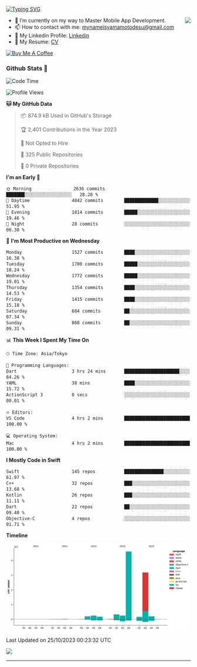 
[![Typing SVG](https://readme-typing-svg.demolab.com/?lines=Thank+You+For+Visiting!!;You+Are+Welcome✨;I+am+Kyo+Yamamoto;Mobile+Developer)](https://git.io/typing-svg)
<p>
<img align="right" src="https://media.giphy.com/media/26ufdb3cYKwbRtYVW/giphy.gif" style="max-width:100%;" height="150px">

- 🌱 I’m currently on my way to Master Mobile App Development.
- 📫 How to contact with me: mynameisyamamotodesu@gmail.com
- 🔗 My Linkedin Profile: [Linkedin](https://www.linkedin.com/in/kyo-yamamoto-a2ab50239)
- 🔗 My Resume: [CV](https://www.kickresume.com/cv/ZWKvXV/)

<a href="https://www.buymeacoffee.com/kyoyamamoto" target="_blank"><img src="https://cdn.buymeacoffee.com/buttons/default-orange.png" alt="Buy Me A Coffee" height="41" width="174"></a>

### Github Stats 🥇 
<!--START_SECTION:waka-->
![Code Time](http://img.shields.io/badge/Code%20Time-587%20hrs%2049%20mins-blue)

![Profile Views](http://img.shields.io/badge/Profile%20Views-0-blue)

**🐱 My GitHub Data** 

> 📦 874.9 kB Used in GitHub's Storage 
 > 
> 🏆 2,401 Contributions in the Year 2023
 > 
> 🚫 Not Opted to Hire
 > 
> 📜 325 Public Repositories 
 > 
> 🔑 0 Private Repositories 
 > 
**I'm an Early 🐤** 

```text
🌞 Morning                2636 commits        ███████░░░░░░░░░░░░░░░░░░   28.28 % 
🌆 Daytime                4842 commits        █████████████░░░░░░░░░░░░   51.95 % 
🌃 Evening                1814 commits        █████░░░░░░░░░░░░░░░░░░░░   19.46 % 
🌙 Night                  28 commits          ░░░░░░░░░░░░░░░░░░░░░░░░░   00.30 % 
```
📅 **I'm Most Productive on Wednesday** 

```text
Monday                   1527 commits        ████░░░░░░░░░░░░░░░░░░░░░   16.38 % 
Tuesday                  1700 commits        █████░░░░░░░░░░░░░░░░░░░░   18.24 % 
Wednesday                1772 commits        █████░░░░░░░░░░░░░░░░░░░░   19.01 % 
Thursday                 1354 commits        ████░░░░░░░░░░░░░░░░░░░░░   14.53 % 
Friday                   1415 commits        ████░░░░░░░░░░░░░░░░░░░░░   15.18 % 
Saturday                 684 commits         ██░░░░░░░░░░░░░░░░░░░░░░░   07.34 % 
Sunday                   868 commits         ██░░░░░░░░░░░░░░░░░░░░░░░   09.31 % 
```


📊 **This Week I Spent My Time On** 

```text
🕑︎ Time Zone: Asia/Tokyo

💬 Programming Languages: 
Dart                     3 hrs 24 mins       █████████████████████░░░░   84.26 % 
YAML                     38 mins             ████░░░░░░░░░░░░░░░░░░░░░   15.72 % 
ActionScript 3           0 secs              ░░░░░░░░░░░░░░░░░░░░░░░░░   00.01 % 

🔥 Editors: 
VS Code                  4 hrs 2 mins        █████████████████████████   100.00 % 

💻 Operating System: 
Mac                      4 hrs 2 mins        █████████████████████████   100.00 % 
```

**I Mostly Code in Swift** 

```text
Swift                    145 repos           ███████████████░░░░░░░░░░   61.97 % 
C++                      32 repos            ███░░░░░░░░░░░░░░░░░░░░░░   13.68 % 
Kotlin                   26 repos            ███░░░░░░░░░░░░░░░░░░░░░░   11.11 % 
Dart                     22 repos            ██░░░░░░░░░░░░░░░░░░░░░░░   09.40 % 
Objective-C              4 repos             ░░░░░░░░░░░░░░░░░░░░░░░░░   01.71 % 
```



**Timeline**

![Lines of Code chart](https://raw.githubusercontent.com/YamamotoDesu/YamamotoDesu/main/assets/bar_graph.png)


 Last Updated on 25/10/2023 00:23:32 UTC
<!--END_SECTION:waka-->

![](https://github-profile-summary-cards.vercel.app/api/cards/profile-details?username=YamamotoDesu&theme=vue)

----
